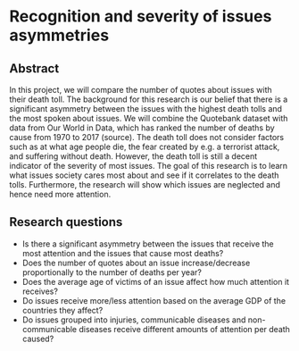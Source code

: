# Recognition and severity of issues asymmetries

## Abstract

In this project, we will compare the number of quotes about issues with their death toll. The background for this research is our 
belief that there is a significant asymmetry between the issues with the highest death tolls and the most spoken about issues. 
We will combine the Quotebank dataset with data from Our World in Data, which has ranked the number of deaths by cause from 1970 to 2017 (source). 
The death toll does not consider factors such as at what age people die, the fear created by e.g. a terrorist attack, and suffering without death. 
However, the death toll is still a decent indicator of the severity of most issues. The goal of this research is to learn what issues society cares 
most about and see if it correlates to the death tolls. Furthermore, the research will show which issues are neglected and hence need more attention.

## Research questions

* Is there a significant asymmetry between the issues that receive the most attention and the issues that cause most deaths?
* Does the number of quotes about an issue increase/decrease proportionally to the number of deaths per year?
* Does the average age of victims of an issue affect how much attention it receives?
* Do issues receive more/less attention based on the average GDP of the countries they affect?
* Do issues grouped into injuries, communicable diseases and non-communicable diseases receive different amounts of attention per death caused?


